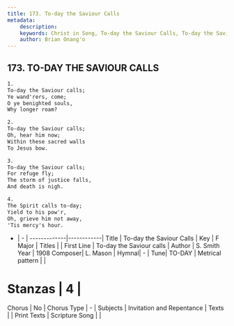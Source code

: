 ```yaml
---
title: 173. To-day the Saviour Calls
metadata:
    description: 
    keywords: Christ in Song, To-day the Saviour Calls, To-day the Saviour calls, 
    author: Brian Onang'o
---
```



## 173. TO-DAY THE SAVIOUR CALLS

```txt
1.
To-day the Saviour calls;
Ye wand'rers, come;
O ye benighted souls,
Why longer roam?

2.
To-day the Saviour calls;
Oh, hear him now;
Within these sacred walls
To Jesus bow.

3.
To-day the Saviour calls;
For refuge fly;
The storm of justice falls,
And death is nigh.

4.
The Spirit calls to-day;
Yield to his pow'r,
Oh, grieve him not away,
'Tis mercy's hour.
```

- |   -  |
-------------|------------|
Title | To-day the Saviour Calls |
Key | F Major |
Titles |  |
First Line | To-day the Saviour calls |
Author | S. Smith
Year | 1908
Composer| L. Mason |
Hymnal|  - |
Tune| TO-DAY |
Metrical pattern | |
# Stanzas | 4 |
Chorus | No |
Chorus Type | - |
Subjects | Invitation and Repentance |
Texts |  |
Print Texts | 
Scripture Song |  |
  

